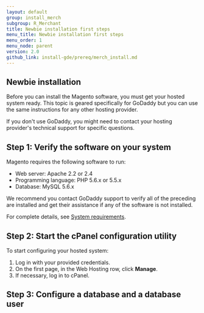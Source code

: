 ```yaml
---
layout: default
group: install_merch
subgroup: R_Merchant
title: Newbie installation first steps
menu_title: Newbie installation first steps
menu_order: 1
menu_node: parent
version: 2.0
github_link: install-gde/prereq/merch_install.md
---
```


## Newbie installation
Before you can install the Magento software, you must get your hosted system ready. This topic is geared specifically for GoDaddy but you can use the same instructions for any other hosting provider. 

If you don't use GoDaddy, you might need to contact your hosting provider's technical support for specific questions.

<h2 id="newbie-verify">Step 1: Verify the software on your system</h2>
Magento requires the following software to run:

*	Web server: Apache 2.2 or 2.4
*	Programming language: PHP 5.6.x or 5.5.x 
*	Database: MySQL 5.6.x

<div class="bs-callout bs-callout-info" id="info">
  <p>We recommend you contact GoDaddy support to verify all of the preceding are installed and get their assistance if any of the software is not installed.</p>
</div>

For complete details, see <a href="{{ site.gdeurl }}install-gde/system-requirements.html">System requirements</a>.

<h2 id="newbie-cpanel">Step 2: Start the cPanel configuration utility</h2>
To start configuring your hosted system:

1.	Log in with your provided credentials.
2.	On the first page, in the Web Hosting row, click **Manage**.
3.	If necessary, log in to cPanel.

<h2 id="newbie-db">Step 3: Configure a database and a database user</h2>


